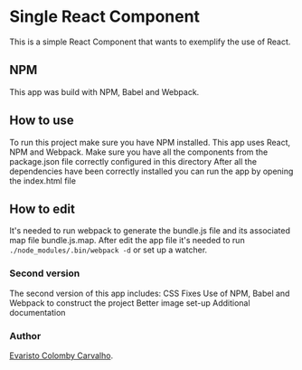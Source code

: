 # Single React Component
This is a simple React Component that wants to exemplify the use of React.

## NPM
This app was build with NPM, Babel and Webpack.

## How to use
To run this project make sure you have NPM installed.
This app uses React, NPM and Webpack.
Make sure you have all the components from the package.json file correctly configured in this directory
After all the dependencies have been correctly installed you can run the app by opening the index.html file

## How to edit
It's needed to run webpack to generate the bundle.js file and its associated map file bundle.js.map.
After edit the app file it's needed to run  `./node_modules/.bin/webpack -d` or set up a watcher.

### Second version
The second version of this app includes:
CSS Fixes
Use of NPM, Babel and Webpack to construct the project
Better image set-up
Additional documentation

### Author
[Evaristo Colomby Carvalho](https://www.evaristo.dk/).
